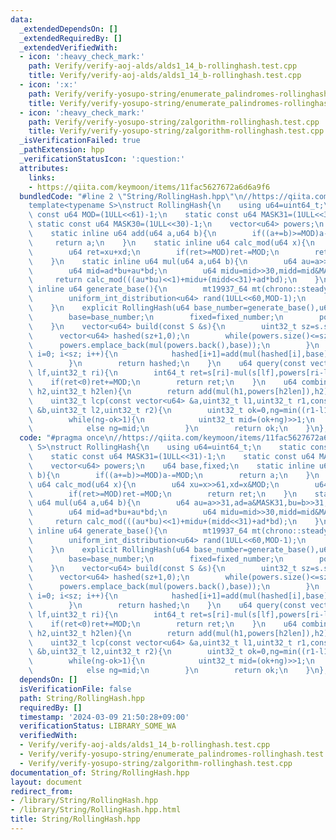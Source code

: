 ```yaml
---
data:
  _extendedDependsOn: []
  _extendedRequiredBy: []
  _extendedVerifiedWith:
  - icon: ':heavy_check_mark:'
    path: Verify/verify-aoj-alds/alds1_14_b-rollinghash.test.cpp
    title: Verify/verify-aoj-alds/alds1_14_b-rollinghash.test.cpp
  - icon: ':x:'
    path: Verify/verify-yosupo-string/enumerate_palindromes-rollinghash.test.cpp
    title: Verify/verify-yosupo-string/enumerate_palindromes-rollinghash.test.cpp
  - icon: ':heavy_check_mark:'
    path: Verify/verify-yosupo-string/zalgorithm-rollinghash.test.cpp
    title: Verify/verify-yosupo-string/zalgorithm-rollinghash.test.cpp
  _isVerificationFailed: true
  _pathExtension: hpp
  _verificationStatusIcon: ':question:'
  attributes:
    links:
    - https://qiita.com/keymoon/items/11fac5627672a6d6a9f6
  bundledCode: "#line 2 \"String/RollingHash.hpp\"\n//https://qiita.com/keymoon/items/11fac5627672a6d6a9f6\n\
    template<typename S>\nstruct RollingHash{\n    using u64=uint64_t;\n    static\
    \ const u64 MOD=(1ULL<<61)-1;\n    static const u64 MASK31=(1ULL<<31)-1;\n   \
    \ static const u64 MASK30=(1ULL<<30)-1;\n    vector<u64> powers;\n    u64 base,fixed;\n\
    \    static inline u64 add(u64 a,u64 b){\n        if((a+=b)>=MOD)a-=MOD;\n   \
    \     return a;\n    }\n    static inline u64 calc_mod(u64 x){\n        u64 xu=x>>61,xd=x&MOD;\n\
    \        u64 ret=xu+xd;\n        if(ret>=MOD)ret-=MOD;\n        return ret;\n\
    \    }\n    static inline u64 mul(u64 a,u64 b){\n        u64 au=a>>31,ad=a&MASK31,bu=b>>31,bd=b&MASK31;\n\
    \        u64 mid=ad*bu+au*bd;\n        u64 midu=mid>>30,midd=mid&MASK30;\n   \
    \     return calc_mod(((au*bu)<<1)+midu+(midd<<31)+ad*bd);\n    }\n    static\
    \ inline u64 generate_base(){\n        mt19937_64 mt(chrono::steady_clock::now().time_since_epoch().count());\n\
    \        uniform_int_distribution<u64> rand(1ULL<<60,MOD-1);\n        return rand(mt);\n\
    \    }\n    explicit RollingHash(u64 base_number=generate_base(),u64 fixed_number=1ULL<<31){\n\
    \        base=base_number;\n        fixed=fixed_number;\n        powers={1};\n\
    \    }\n    vector<u64> build(const S &s){\n        uint32_t sz=s.size();\n  \
    \      vector<u64> hashed(sz+1,0);\n        while(powers.size()<=sz){\n      \
    \      powers.emplace_back(mul(powers.back(),base));\n        }\n        for(uint32_t\
    \ i=0; i<sz; i++){\n            hashed[i+1]=add(mul(hashed[i],base),s[i]+fixed);\n\
    \        }\n        return hashed;\n    }\n    u64 query(const vector<u64> &s,uint32_t\
    \ lf,uint32_t ri){\n        int64_t ret=s[ri]-mul(s[lf],powers[ri-lf]);\n    \
    \    if(ret<0)ret+=MOD;\n        return ret;\n    }\n    u64 combine(u64 h1,u64\
    \ h2,uint32_t h2len){\n        return add(mul(h1,powers[h2len]),h2);\n    }\n\
    \    uint32_t lcp(const vector<u64> &a,uint32_t l1,uint32_t r1,const vector<u64>\
    \ &b,uint32_t l2,uint32_t r2){\n        uint32_t ok=0,ng=min((r1-l1),(r2-l2))+1;\n\
    \        while(ng-ok>1){\n            uint32_t mid=(ok+ng)>>1;\n            if(query(a,l1,l1+mid)==query(b,l2,l2+mid))ok=mid;\n\
    \            else ng=mid;\n        }\n        return ok;\n    }\n};\n"
  code: "#pragma once\n//https://qiita.com/keymoon/items/11fac5627672a6d6a9f6\ntemplate<typename\
    \ S>\nstruct RollingHash{\n    using u64=uint64_t;\n    static const u64 MOD=(1ULL<<61)-1;\n\
    \    static const u64 MASK31=(1ULL<<31)-1;\n    static const u64 MASK30=(1ULL<<30)-1;\n\
    \    vector<u64> powers;\n    u64 base,fixed;\n    static inline u64 add(u64 a,u64\
    \ b){\n        if((a+=b)>=MOD)a-=MOD;\n        return a;\n    }\n    static inline\
    \ u64 calc_mod(u64 x){\n        u64 xu=x>>61,xd=x&MOD;\n        u64 ret=xu+xd;\n\
    \        if(ret>=MOD)ret-=MOD;\n        return ret;\n    }\n    static inline\
    \ u64 mul(u64 a,u64 b){\n        u64 au=a>>31,ad=a&MASK31,bu=b>>31,bd=b&MASK31;\n\
    \        u64 mid=ad*bu+au*bd;\n        u64 midu=mid>>30,midd=mid&MASK30;\n   \
    \     return calc_mod(((au*bu)<<1)+midu+(midd<<31)+ad*bd);\n    }\n    static\
    \ inline u64 generate_base(){\n        mt19937_64 mt(chrono::steady_clock::now().time_since_epoch().count());\n\
    \        uniform_int_distribution<u64> rand(1ULL<<60,MOD-1);\n        return rand(mt);\n\
    \    }\n    explicit RollingHash(u64 base_number=generate_base(),u64 fixed_number=1ULL<<31){\n\
    \        base=base_number;\n        fixed=fixed_number;\n        powers={1};\n\
    \    }\n    vector<u64> build(const S &s){\n        uint32_t sz=s.size();\n  \
    \      vector<u64> hashed(sz+1,0);\n        while(powers.size()<=sz){\n      \
    \      powers.emplace_back(mul(powers.back(),base));\n        }\n        for(uint32_t\
    \ i=0; i<sz; i++){\n            hashed[i+1]=add(mul(hashed[i],base),s[i]+fixed);\n\
    \        }\n        return hashed;\n    }\n    u64 query(const vector<u64> &s,uint32_t\
    \ lf,uint32_t ri){\n        int64_t ret=s[ri]-mul(s[lf],powers[ri-lf]);\n    \
    \    if(ret<0)ret+=MOD;\n        return ret;\n    }\n    u64 combine(u64 h1,u64\
    \ h2,uint32_t h2len){\n        return add(mul(h1,powers[h2len]),h2);\n    }\n\
    \    uint32_t lcp(const vector<u64> &a,uint32_t l1,uint32_t r1,const vector<u64>\
    \ &b,uint32_t l2,uint32_t r2){\n        uint32_t ok=0,ng=min((r1-l1),(r2-l2))+1;\n\
    \        while(ng-ok>1){\n            uint32_t mid=(ok+ng)>>1;\n            if(query(a,l1,l1+mid)==query(b,l2,l2+mid))ok=mid;\n\
    \            else ng=mid;\n        }\n        return ok;\n    }\n};"
  dependsOn: []
  isVerificationFile: false
  path: String/RollingHash.hpp
  requiredBy: []
  timestamp: '2024-03-09 21:50:28+09:00'
  verificationStatus: LIBRARY_SOME_WA
  verifiedWith:
  - Verify/verify-aoj-alds/alds1_14_b-rollinghash.test.cpp
  - Verify/verify-yosupo-string/enumerate_palindromes-rollinghash.test.cpp
  - Verify/verify-yosupo-string/zalgorithm-rollinghash.test.cpp
documentation_of: String/RollingHash.hpp
layout: document
redirect_from:
- /library/String/RollingHash.hpp
- /library/String/RollingHash.hpp.html
title: String/RollingHash.hpp
---
```

